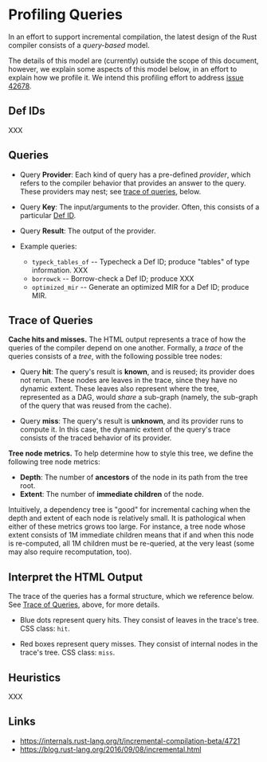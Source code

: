 # Profiling Queries

In an effort to support incremental compilation, the latest design of
the Rust compiler consists of a _query-based_ model.

The details of this model are (currently) outside the scope of this
document, however, we explain some aspects of this model below, in an
effort to explain how we profile it. We intend this profiling effort
to address [issue
42678](https://github.com/rust-lang/rust/issues/42678).

## Def IDs

XXX

## Queries

- Query **Provider**: Each kind of query has a pre-defined _provider_,
  which refers to the compiler behavior that provides an answer to the
  query.  These providers may nest; see [trace of
  queries](#trace-of-queries), below.

- Query **Key**: The input/arguments to the provider.  Often, this
  consists of a particular [Def ID](#def-ids).

- Query **Result**: The output of the provider.

- Example queries:

    - `typeck_tables_of` -- Typecheck a Def ID; produce "tables" of type information. XXX
    - `borrowck` -- Borrow-check a Def ID; produce XXX
    - `optimized_mir` -- Generate an optimized MIR for a Def ID; produce MIR.

## Trace of Queries

**Cache hits and misses.**
The HTML output represents a trace of how the queries of the compiler
depend on one another.  Formally, a _trace_ of the queries consists of
a _tree_, with the following possible tree nodes:

- Query **hit**: The query's result is **known**, and is reused; its
  provider does not rerun.  These nodes are leaves in the trace, since
  they have no dynamic extent.  These leaves also represent where the
  tree, represented as a DAG, would _share_ a sub-graph (namely, the
  sub-graph of the query that was reused from the cache).

- Query **miss**: The query's result is **unknown**, and its provider
  runs to compute it.  In this case, the dynamic extent of the query's
  trace consists of the traced behavior of its provider.

**Tree node metrics.**
To help determine how to style this tree, we define the following tree
node metrics:

- **Depth**: The number of **ancestors** of the node in its path from the tree root.
- **Extent**: The number of **immediate children** of the node.

Intuitively, a dependency tree is "good" for incremental caching when
the depth and extent of each node is relatively small.  It is
pathological when either of these metrics grows too large.  For
instance, a tree node whose extent consists of 1M immediate children
means that if and when this node is re-computed, all 1M children must
be re-queried, at the very least (some may also require recomputation,
too).

## Interpret the HTML Output

The trace of the queries has a formal structure, which we reference
below.  See [Trace of Queries](#trace-of-queries), above, for more
details.

- Blue dots represent query hits.  They consist of leaves in the
  trace's tree. CSS class: `hit`.

- Red boxes represent query misses. They consist of internal nodes in
  the trace's tree. CSS class: `miss`.

## Heuristics

XXX

## Links

- https://internals.rust-lang.org/t/incremental-compilation-beta/4721
- https://blog.rust-lang.org/2016/09/08/incremental.html